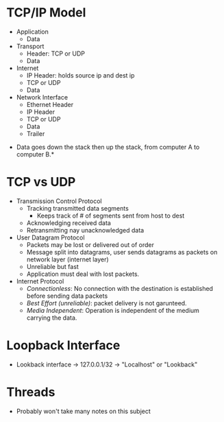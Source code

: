 # TCP/IP Model
- Application
    - Data
- Transport
    - Header: TCP or UDP
    - Data
- Internet
    - IP Header: holds source ip and dest ip
    - TCP or UDP
    - Data
- Network Interface
    - Ethernet Header
    - IP Header
    - TCP or UDP
    - Data
    - Trailer

* Data goes down the stack then up the stack,
from computer A to computer B.*

# TCP vs UDP
- Transmission Control Protocol
    - Tracking transmitted data segments
        - Keeps track of # of segments sent from host to dest
    - Acknowledging received data
    - Retransmitting nay unacknowledged data
- User Datagram Protocol
    - Packets may be lost or delivered out of order
    - Message split into datagrams, user sends datagrams
    as packets on network layer (internet layer)
    - Unreliable but fast
    - Application must deal with lost packets.
- Internet Protocol
    - *Connectionless*: No connection with the destination
    is established before sending data packets
    - *Best Effort (unreliable)*: packet delivery is not garunteed.
    - *Media Independent*: Operation is independent of the medium
    carrying the data.

# Loopback Interface
- Lookback interface -> 127.0.0.1/32 -> "Localhost" or "Lookback"

# Threads
- Probably won't take many notes on this subject
